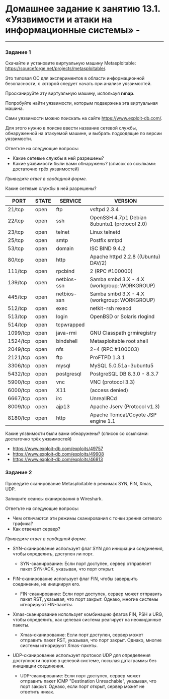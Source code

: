 # Домашнее задание к занятию 13.1. «Уязвимости и атаки на информационные системы» - 


------

### Задание 1

Скачайте и установите виртуальную машину Metasploitable: https://sourceforge.net/projects/metasploitable/.

Это типовая ОС для экспериментов в области информационной безопасности, с которой следует начать при анализе уязвимостей.

Просканируйте эту виртуальную машину, используя **nmap**.

Попробуйте найти уязвимости, которым подвержена эта виртуальная машина.

Сами уязвимости можно поискать на сайте https://www.exploit-db.com/.

Для этого нужно в поиске ввести название сетевой службы, обнаруженной на атакуемой машине, и выбрать подходящие по версии уязвимости.

Ответьте на следующие вопросы:

- Какие сетевые службы в ней разрешены?
- Какие уязвимости были вами обнаружены? (список со ссылками: достаточно трёх уязвимостей)
  
*Приведите ответ в свободной форме.*  

Какие сетевые службы в ней разрешены?


PORT    	| STATE 	       |SERVICE               | VERSION
----------------|----------------------|----------------------|----------------------
21/tcp   	|open  	               |ftp                   |vsftpd 2.3.4
22/tcp   	|open  		       |ssh                   |OpenSSH 4.7p1 Debian 8ubuntu1 (protocol 2.0)
23/tcp  	|open  	               |telnet                |Linux telnetd
25/tcp  	|open  	    	       |smtp                  |Postfix smtpd
53/tcp  	|open  	               |domain                |ISC BIND 9.4.2
80/tcp  	|open  	               |http                  |Apache httpd 2.2.8 ((Ubuntu) DAV/2)
111/tcp  	|open  	               |rpcbind               |2 (RPC #100000)
139/tcp  	|open                  |netbios-ssn           |Samba smbd 3.X - 4.X (workgroup: WORKGROUP)
445/tcp  	|open                  |netbios-ssn           |Samba smbd 3.X - 4.X (workgroup: WORKGROUP)
512/tcp  	|open                  | exec                 |netkit-rsh rexecd
513/tcp  	|open                  |login                 |OpenBSD or Solaris rlogind
514/tcp  	|open                  |tcpwrapped            |
1099/tcp 	|open                  |java-rmi              |GNU Classpath grmiregistry
1524/tcp 	|open                  | bindshell            |Metasploitable root shell
2049/tcp 	|open                  | nfs                  |2-4 (RPC #100003)
2121/tcp 	|open                  |ftp                   |ProFTPD 1.3.1
3306/tcp 	|open                  |mysql                 |MySQL 5.0.51a-3ubuntu5
5432/tcp 	|open                  |postgresql            |PostgreSQL DB 8.3.0 - 8.3.7
5900/tcp 	|open                  | vnc                  |VNC (protocol 3.3)
6000/tcp 	|open                  |X11                   |(access denied)
6667/tcp 	|open                  |irc                   |UnrealIRCd
8009/tcp 	|open                  |ajp13                 |Apache Jserv (Protocol v1.3)
8180/tcp 	|open                  |http                  |Apache Tomcat/Coyote JSP engine 1.1




Какие уязвимости были вами обнаружены? (список со ссылками: достаточно трёх уязвимостей)
 
* https://www.exploit-db.com/exploits/49757 
* https://www.exploit-db.com/exploits/49908 
* https://www.exploit-db.com/exploits/46813 
	



### Задание 2

Проведите сканирование Metasploitable в режимах SYN, FIN, Xmas, UDP.

Запишите сеансы сканирования в Wireshark.

Ответьте на следующие вопросы:

- Чем отличаются эти режимы сканирования с точки зрения сетевого трафика?
- Как отвечает сервер?

*Приведите ответ в свободной форме.*

* SYN-сканирование использует флаг SYN для инициации соединения, чтобы определить, доступен ли порт.
	+ SYN-сканирование: Если порт доступен, сервер отправляет пакет SYN-ACK, указывая, что порт открыт.

* FIN-сканирование использует флаг FIN, чтобы завершить соединение, не инициируя его.
	+ FIN-сканирование: Если порт доступен, сервер может отправить пакет RST, указывая, что порт закрыт. Однако, многие системы игнорируют FIN-пакеты.

* Xmas-сканирование использует комбинацию флагов FIN, PSH и URG, чтобы определить, как целевая система реагирует на неожиданные пакеты.
	+ Xmas-сканирование: Если порт доступен, сервер может отправить пакет RST, указывая, что порт закрыт. Однако, многие системы игнорируют Xmas-пакеты.

* UDP-сканирование использует протокол UDP для определения доступности портов в целевой системе, посылая датаграммы без инициации соединения.
	+ UDP-сканирование: Если порт доступен, сервер может отправить пакет ICMP "Destination Unreachable", указывая, что порт закрыт. Однако, если порт открыт, сервер может не ответить никак.
